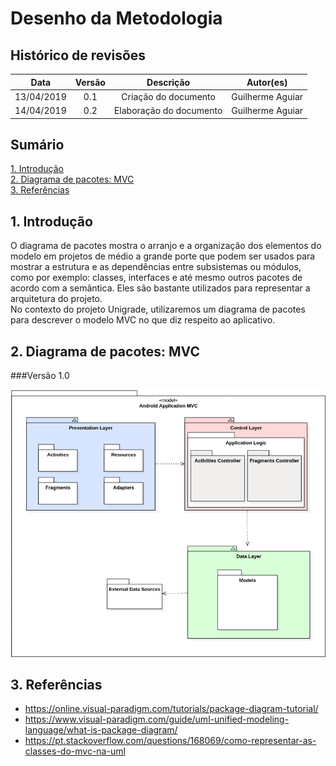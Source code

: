# Desenho da Metodologia

## Histórico de revisões

|   Data   |  Versão  |        Descrição       |          Autor(es)          |
|:--------:|:--------:|:----------------------:|:---------------------------:|
|13/04/2019|   0.1    | Criação do documento       |   Guilherme Aguiar  |
|14/04/2019|   0.2    | Elaboração do documento       |   Guilherme Aguiar  |

## Sumário

[1. Introdução](#1-introducao) <br>
[2. Diagrama de pacotes: MVC](#2-diagrama-de-pacotes-mvc) <br>
[3. Referências](#3-referencias)

## 1. Introdução
O diagrama de pacotes mostra o arranjo e a organização dos elementos do modelo em projetos de médio a grande porte que podem ser usados para mostrar a estrutura e as dependências entre subsistemas ou módulos, como por exemplo: classes, interfaces e até mesmo outros pacotes de acordo com a semântica. Eles são bastante utilizados para representar a arquitetura do projeto.<br>
No contexto do projeto Unigrade, utilizaremos um diagrama de pacotes para descrever o modelo MVC no que diz respeito ao aplicativo.

## 2. Diagrama de pacotes: MVC
###Versão 1.0

![pacotes](img/app_diagramadepacotes.png)

## 3. Referências
* <https://online.visual-paradigm.com/tutorials/package-diagram-tutorial/> <br>
* <https://www.visual-paradigm.com/guide/uml-unified-modeling-language/what-is-package-diagram/> <br>
* <https://pt.stackoverflow.com/questions/168069/como-representar-as-classes-do-mvc-na-uml>